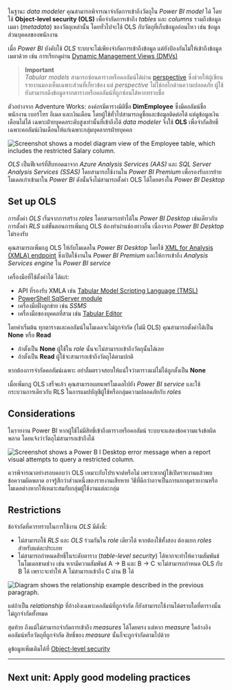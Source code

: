 
ในฐานะ _data modeler_ คุณสามารถพิจารณาจำกัดการเข้าถึงวัตถุใน _Power BI model_ ได้ โดยใช้ **Object-level security (OLS)** เพื่อจำกัดการเข้าถึง _tables_ และ _columns_ รวมถึงข้อมูลเมตา (_metadata_) ของวัตถุเหล่านั้น โดยทั่วไปจะใช้ OLS กับวัตถุที่เก็บข้อมูลอ่อนไหว เช่น ข้อมูลส่วนบุคคลของพนักงาน

เมื่อ _Power BI_ บังคับใช้ _OLS_ ระบบจะไม่เพียงจำกัดการเข้าถึงข้อมูล แต่ยังป้องกันไม่ให้เข้าถึงข้อมูลเมตาด้วย เช่น การเรียกดูผ่าน [Dynamic Management Views (DMVs)](https://learn.microsoft.com/en-us/analysis-services/instances/use-dynamic-management-views-dmvs-to-monitor-analysis-services)

> **Important**  
> _Tabular models_ สามารถซ่อนตารางหรือคอลัมน์ได้ผ่าน [perspective](https://learn.microsoft.com/en-us/analysis-services/tabular-models/perspectives-ssas-tabular) ซึ่งช่วยให้ผู้เขียนรายงานมองเห็นเฉพาะส่วนที่เกี่ยวข้อง แต่ _perspective_ ไม่ใช่กลไกด้านความปลอดภัย ผู้ใช้ยังสามารถดึงข้อมูลจากตารางหรือคอลัมน์ที่ถูกซ่อนได้หากทราบชื่อ

ตัวอย่างจาก Adventure Works: องค์กรมีตารางมิติชื่อ **DimEmployee** ซึ่งมีคอลัมน์ชื่อพนักงาน เบอร์โทร อีเมล และเงินเดือน โดยผู้ใช้ทั่วไปสามารถดูชื่อและข้อมูลติดต่อได้ แต่ดูข้อมูลเงินเดือนไม่ได้ เฉพาะฝ่ายบุคคลระดับสูงเท่านั้นที่เข้าถึงได้ _data modeler_ จึงใช้ **OLS** เพื่อจำกัดสิทธิ์เฉพาะคอลัมน์เงินเดือนให้แก่เฉพาะกลุ่มบุคลากรฝ่ายบุคคล

![Screenshot shows a model diagram view of the Employee table, which includes the restricted Salary column.](https://learn.microsoft.com/en-us/training/wwl-data-ai/enforce-power-bi-model-security/media/employee-table-restrict-salary-column-object-level-security.png)

_OLS_ เป็นฟีเจอร์ที่สืบทอดมาจาก _Azure Analysis Services (AAS)_ และ _SQL Server Analysis Services (SSAS)_ โดยสามารถใช้งานใน _Power BI Premium_ เพื่อรองรับการย้ายโมเดลเก่าเข้ามาใน _Power BI_ ดังนั้นจึงไม่สามารถตั้งค่า OLS ได้โดยตรงใน _Power BI Desktop_

## Set up OLS

การตั้งค่า _OLS_ เริ่มจากการสร้าง _roles_ โดยสามารถทำได้ใน _Power BI Desktop_ เช่นเดียวกับการตั้งค่า _RLS_ แต่ขั้นตอนการเพิ่มกฎ OLS ต้องทำผ่านช่องทางอื่น เนื่องจาก _Power BI Desktop_ ไม่รองรับ

คุณสามารถเพิ่มกฎ OLS ให้กับโมเดลใน _Power BI Desktop_ โดยใช้ [XML for Analysis (XMLA) endpoint](https://learn.microsoft.com/en-us/power-bi/enterprise/service-premium-connect-tools) ซึ่งเปิดใช้งานใน _Power BI Premium_ และให้การเข้าถึง _Analysis Services engine_ ใน _Power BI service_

เครื่องมือที่ใช้ตั้งค่าได้ ได้แก่:

- API ที่รองรับ XMLA เช่น [Tabular Model Scripting Language (TMSL)](https://learn.microsoft.com/en-us/analysis-services/tmsl/tabular-model-scripting-language-tmsl-reference)
- [PowerShell SqlServer module](https://www.powershellgallery.com/packages/SqlServer/)
- เครื่องมือฝั่งลูกข่าย เช่น _SSMS_
- เครื่องมือของบุคคลที่สาม เช่น [Tabular Editor](https://tabulareditor.github.io/TabularEditor/)

โดยค่าเริ่มต้น ทุกตารางและคอลัมน์ในโมเดลจะไม่ถูกจำกัด (ไม่มี OLS) คุณสามารถตั้งค่าได้เป็น **None** หรือ **Read**

- ถ้าตั้งเป็น **None** ผู้ใช้ใน _role_ นั้นจะไม่สามารถเข้าถึงวัตถุนั้นได้เลย
- ถ้าตั้งเป็น **Read** ผู้ใช้จะสามารถเข้าถึงวัตถุได้ตามปกติ

หากต้องการจำกัดคอลัมน์เฉพาะ อย่าลืมตรวจสอบให้แน่ใจว่าตารางแม่ไม่ได้ถูกตั้งเป็น **None**

เมื่อเพิ่มกฎ OLS เสร็จแล้ว คุณสามารถเผยแพร่โมเดลไปยัง _Power BI service_ และใช้กระบวนการเดียวกับ RLS ในการแมปบัญชีผู้ใช้หรือกลุ่มความปลอดภัยกับ _roles_

## Considerations

ในรายงาน Power BI หากผู้ใช้ไม่มีสิทธิ์เข้าถึงตารางหรือคอลัมน์ ระบบจะแสดงข้อความแจ้งข้อผิดพลาด โดยแจ้งว่าวัตถุไม่สามารถเข้าถึงได้

![Screenshot shows a Power B I Desktop error message when a report visual attempts to query a restricted column.](https://learn.microsoft.com/en-us/training/wwl-data-ai/enforce-power-bi-model-security/media/fields-need-to-fixed-object-level-security.png)

ควรพิจารณาอย่างรอบคอบว่า OLS เหมาะกับโปรเจกต์หรือไม่ เพราะหากผู้ใช้เปิดรายงานแล้วพบข้อความผิดพลาด อาจรู้สึกว่าส่วนหนึ่งของรายงานเสียหาย วิธีที่ดีกว่าอาจเป็นการแยกชุดรายงานหรือโมเดลต่างหากให้เหมาะสมกับกลุ่มผู้ใช้งานแต่ละกลุ่ม

## Restrictions

ข้อจำกัดที่ควรทราบในการใช้งาน _OLS_ มีดังนี้:

- ไม่สามารถใช้ _RLS_ และ _OLS_ ร่วมกันใน _role_ เดียวได้ หากต้องใช้ทั้งสอง ต้องแยก _roles_ สำหรับแต่ละประเภท
- ไม่สามารถกำหนดสิทธิ์ในระดับตาราง (_table-level security_) ได้หากจะทำให้ความสัมพันธ์ในโมเดลขาดช่วง เช่น หากมีความสัมพันธ์ A → B และ B → C จะไม่สามารถกำหนด OLS กับ B ได้ เพราะจะทำให้ A ไม่สามารถเข้าถึง C ผ่าน B ได้

![Diagram shows the relationship example described in the previous paragraph.](https://learn.microsoft.com/en-us/training/wwl-data-ai/enforce-power-bi-model-security/media/model-relationships-object-level-security.png)

แต่ถ้าเป็น _relationship_ ที่อ้างอิงเฉพาะคอลัมน์ที่ถูกจำกัด ก็ยังสามารถใช้งานได้ตราบใดที่ตารางนั้นไม่ถูกจำกัดทั้งหมด

สุดท้าย ถึงแม้ไม่สามารถจำกัดการเข้าถึง _measures_ ได้โดยตรง แต่หาก _measure_ ใดอ้างอิงคอลัมน์หรือวัตถุที่ถูกจำกัด สิทธิ์ของ _measure_ นั้นก็จะถูกจำกัดตามไปด้วย

ดูข้อมูลเพิ่มเติมได้ที่ [Object-level security](https://learn.microsoft.com/en-us/analysis-services/tabular-models/object-level-security)

---

## Next unit: Apply good modeling practices